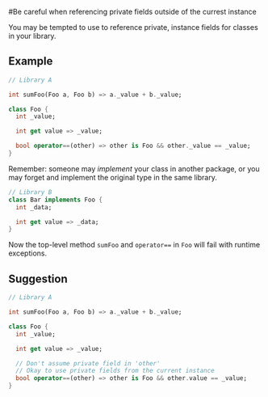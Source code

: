 #Be careful when referencing private fields outside of the currest instance

You may be tempted to use to reference private, instance fields for classes in your library.

## Example

```dart
// Library A

int sumFoo(Foo a, Foo b) => a._value + b._value;

class Foo {
  int _value;

  int get value => _value;

  bool operator==(other) => other is Foo && other._value == _value;
}
```

Remember: someone may *implement* your class in another package, or you may forget and implement the original type in the same library.

```dart
// Library B
class Bar implements Foo {
  int _data;

  int get value => _data;
}
```

Now the top-level method `sumFoo` and `operator==` in `Foo` will fail with runtime exceptions.

## Suggestion

```dart
// Library A

int sumFoo(Foo a, Foo b) => a._value + b._value;

class Foo {
  int _value;

  int get value => _value;

  // Don't assume private field in 'other'
  // Okay to use private fields from the current instance
  bool operator==(other) => other is Foo && other.value == _value;
}
```

